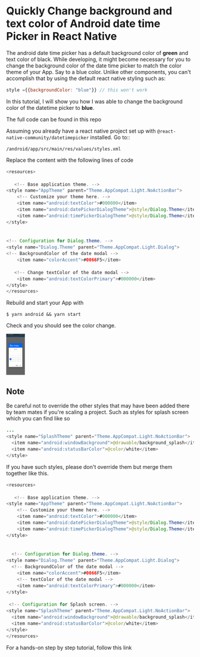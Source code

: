# Quickly Change background and text color of Android date time Picker in React Native

The android date time picker has a default background color of **green** and text color of black. While developing, it might become necessary for you to change the background color of the date time picker to match the color theme of your App. Say to a blue color.
Unlike other components, you can't accomplish that by using the default react native styling such as:

```js
style ={{backgroundColor: "blue"}} // this won't work
```

In this tutorial, I will show you how I was able to change the background color of the datetime picker to **blue**.

The full code can be found in this repo

Assuming you already have a react native project set up with `@react-native-community/datetimepicker` installed.
Go to::

```
/android/app/src/main/res/values/styles.xml
```

Replace the content with the following lines of code

```java
<resources>

   <!-- Base application theme. -->
<style name="AppTheme" parent="Theme.AppCompat.Light.NoActionBar">
    <!-- Customize your theme here. -->
    <item name="android:textColor">#000000</item>
    <item name="android:datePickerDialogTheme">@style/Dialog.Theme</item>
    <item name="android:timePickerDialogTheme">@style/Dialog.Theme</item>
</style>


<!-- Configuration for Dialog.theme. -->
<style name="Dialog.Theme" parent="Theme.AppCompat.Light.Dialog">
<!-- BackgroundColor of the date modal -->
    <item name="colorAccent">#0066F5</item>

   <!-- Change textColor of the date modal -->
    <item name="android:textColorPrimary">#000000</item>
</style>
</resources>
```

Rebuild and start your App with

```
$ yarn android && yarn start
```

Check and you should see the color change.

<img src="./assets/blue.jpg" width="10%" >

## Note

Be careful not to override the other styles that may have been added there by team mates if you're scaling a project. Such as styles for splash screen which you can find like so

```java
...
<style name="SplashTheme" parent="Theme.AppCompat.Light.NoActionBar">
  <item name="android:windowBackground">@drawable/background_splash</item>
  <item name="android:statusBarColor">@color/white</item>
</style>
```

If you have such styles, please don't override them but merge them together like this.

```java
<resources>

   <!-- Base application theme. -->
<style name="AppTheme" parent="Theme.AppCompat.Light.NoActionBar">
    <!-- Customize your theme here. -->
    <item name="android:textColor">#000000</item>
    <item name="android:datePickerDialogTheme">@style/Dialog.Theme</item>
    <item name="android:timePickerDialogTheme">@style/Dialog.Theme</item>
</style>


  <!-- Configuration for Dialog.theme. -->
<style name="Dialog.Theme" parent="Theme.AppCompat.Light.Dialog">
  <!-- BackgroundColor of the date modal -->
    <item name="colorAccent">#0066F5</item>
    <!-- textColor of the date modal -->
    <item name="android:textColorPrimary">#000000</item>
</style>

 <!-- Configuration for Splash screen. -->
<style name="SplashTheme" parent="Theme.AppCompat.Light.NoActionBar">
  <item name="android:windowBackground">@drawable/background_splash</item>
  <item name="android:statusBarColor">@color/white</item>
</style>
</resources>
```

For a hands-on step by step tutorial, follow this link
